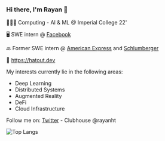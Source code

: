 ### Hi there, I'm Rayan 👋
👨🏽‍🎓 Computing - AI & ML @ Imperial College 22'

🖥️ SWE intern @ [Facebook](https://facebook.com)

🔙 Former SWE intern @ [American Express](https://americanexpress.com) and [Schlumberger](https://www.slb.com)

🔗 https://hatout.dev

My interests currently lie in the following areas:
- Deep Learning
- Distributed Systems
- Augmented Reality
- DeFi
- Cloud Infrastructure

Follow me on: [Twitter](https://twitter.com/rayanht) - Clubhouse @rayanht

![Top Langs](https://github-readme-stats.vercel.app/api/top-langs/?username=rayanht&layout=compact&langs_count=8) 
